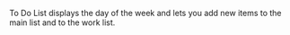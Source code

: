 To Do List displays the day of the week and lets you add new items to the main list and to the work list.
